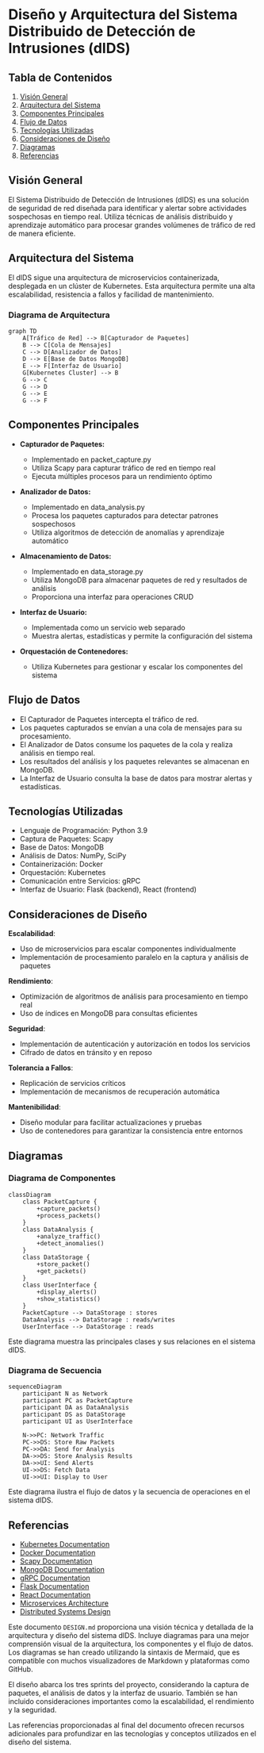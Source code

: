 # Diseño y Arquitectura del Sistema Distribuido de Detección de Intrusiones (dIDS)

## Tabla de Contenidos
1. [Visión General](#visión-general)
2. [Arquitectura del Sistema](#arquitectura-del-sistema)
3. [Componentes Principales](#componentes-principales)
4. [Flujo de Datos](#flujo-de-datos)
5. [Tecnologías Utilizadas](#tecnologías-utilizadas)
6. [Consideraciones de Diseño](#consideraciones-de-diseño)
7. [Diagramas](#diagramas)
8. [Referencias](#referencias)

## Visión General

El Sistema Distribuido de Detección de Intrusiones (dIDS) es una solución de seguridad de red diseñada para identificar y alertar sobre actividades sospechosas en tiempo real. Utiliza técnicas de análisis distribuido y aprendizaje automático para procesar grandes volúmenes de tráfico de red de manera eficiente.

## Arquitectura del Sistema

El dIDS sigue una arquitectura de microservicios containerizada, desplegada en un clúster de Kubernetes. Esta arquitectura permite una alta escalabilidad, resistencia a fallos y facilidad de mantenimiento.

### Diagrama de Arquitectura

```mermaid
graph TD
    A[Tráfico de Red] --> B[Capturador de Paquetes]
    B --> C[Cola de Mensajes]
    C --> D[Analizador de Datos]
    D --> E[Base de Datos MongoDB]
    E --> F[Interfaz de Usuario]
    G[Kubernetes Cluster] --> B
    G --> C
    G --> D
    G --> E
    G --> F

```
## Componentes Principales

- **Capturador de Paquetes:**

   - Implementado en packet_capture.py
   - Utiliza Scapy para capturar tráfico de red en tiempo real
   - Ejecuta múltiples procesos para un rendimiento óptimo


- **Analizador de Datos:**

   - Implementado en data_analysis.py
   - Procesa los paquetes capturados para detectar patrones sospechosos
   - Utiliza algoritmos de detección de anomalías y aprendizaje automático


- **Almacenamiento de Datos:**

   - Implementado en data_storage.py
   - Utiliza MongoDB para almacenar paquetes de red y resultados de análisis
   - Proporciona una interfaz para operaciones CRUD


- **Interfaz de Usuario:**

   - Implementada como un servicio web separado
   - Muestra alertas, estadísticas y permite la configuración del sistema


- **Orquestación de Contenedores:**

   - Utiliza Kubernetes para gestionar y escalar los componentes del sistema

## Flujo de Datos

- El Capturador de Paquetes intercepta el tráfico de red.
- Los paquetes capturados se envían a una cola de mensajes para su procesamiento.
- El Analizador de Datos consume los paquetes de la cola y realiza análisis en tiempo real.
- Los resultados del análisis y los paquetes relevantes se almacenan en MongoDB.
- La Interfaz de Usuario consulta la base de datos para mostrar alertas y estadísticas.

## Tecnologías Utilizadas

- Lenguaje de Programación: Python 3.9
- Captura de Paquetes: Scapy
- Base de Datos: MongoDB
- Análisis de Datos: NumPy, SciPy
- Containerización: Docker
- Orquestación: Kubernetes
- Comunicación entre Servicios: gRPC
- Interfaz de Usuario: Flask (backend), React (frontend)

## Consideraciones de Diseño

**Escalabilidad**:

- Uso de microservicios para escalar componentes individualmente
- Implementación de procesamiento paralelo en la captura y análisis de paquetes


**Rendimiento**:

- Optimización de algoritmos de análisis para procesamiento en tiempo real
- Uso de índices en MongoDB para consultas eficientes


**Seguridad**:

- Implementación de autenticación y autorización en todos los servicios
- Cifrado de datos en tránsito y en reposo


**Tolerancia a Fallos**:

- Replicación de servicios críticos
- Implementación de mecanismos de recuperación automática


**Mantenibilidad**:

- Diseño modular para facilitar actualizaciones y pruebas
- Uso de contenedores para garantizar la consistencia entre entornos

## Diagramas
### Diagrama de Componentes
```mermaid
classDiagram
    class PacketCapture {
        +capture_packets()
        +process_packets()
    }
    class DataAnalysis {
        +analyze_traffic()
        +detect_anomalies()
    }
    class DataStorage {
        +store_packet()
        +get_packets()
    }
    class UserInterface {
        +display_alerts()
        +show_statistics()
    }
    PacketCapture --> DataStorage : stores
    DataAnalysis --> DataStorage : reads/writes
    UserInterface --> DataStorage : reads
```
Este diagrama muestra las principales clases y sus relaciones en el sistema dIDS.

### Diagrama de Secuencia

```mermaid
sequenceDiagram
    participant N as Network
    participant PC as PacketCapture
    participant DA as DataAnalysis
    participant DS as DataStorage
    participant UI as UserInterface

    N->>PC: Network Traffic
    PC->>DS: Store Raw Packets
    PC->>DA: Send for Analysis
    DA->>DS: Store Analysis Results
    DA->>UI: Send Alerts
    UI->>DS: Fetch Data
    UI->>UI: Display to User
```

Este diagrama ilustra el flujo de datos y la secuencia de operaciones en el sistema dIDS.

## Referencias

- [Kubernetes Documentation](https://kubernetes.io/es/docs/)
- [Docker Documentation](https://docs.docker.com/)
- [Scapy Documentation ](https://scapy.net/)
- [MongoDB Documentation](https://docs.mongodb.com/)
- [gRPC Documentation](https://grpc.io/docs/)
- [Flask Documentation](https://www.geeksforgeeks.org/flask-tutorial/)
- [React Documentation](https://react.dev/)
- [Microservices Architecture](https://microservices.io/)
- [Distributed Systems Design](https://medium.com/@nilesh.dabholkar/distributed-systems-design-patterns-architecting-for-scalability-and-reliability-d937a56ff347)


Este documento `DESIGN.md` proporciona una visión técnica y detallada de la arquitectura y diseño del sistema dIDS. Incluye diagramas para una mejor comprensión visual de la arquitectura, los componentes y el flujo de datos. Los diagramas se han creado utilizando la sintaxis de Mermaid, que es compatible con muchos visualizadores de Markdown y plataformas como GitHub.

El diseño abarca los tres sprints del proyecto, considerando la captura de paquetes, el análisis de datos y la interfaz de usuario. También se han incluido consideraciones importantes como la escalabilidad, el rendimiento y la seguridad.

Las referencias proporcionadas al final del documento ofrecen recursos adicionales para profundizar en las tecnologías y conceptos utilizados en el diseño del sistema.
